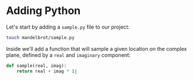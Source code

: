 # Adding Python

Let's start by adding a `sample.py` file to our project:

```bash
touch mandelbrot/sample.py
```

Inside we'll add a function that will sample a given location on the complex plane, defined by a `real` and `imaginary` component:

```python
def sample(real, imag):
    return real + imag * 1j
```
